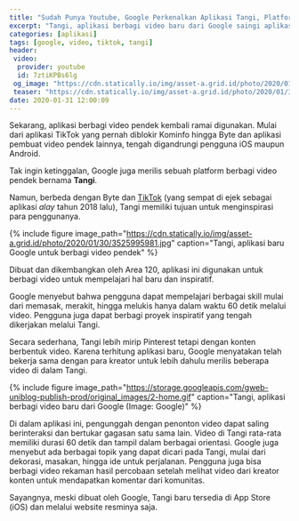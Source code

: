 ```yaml
---
title: "Sudah Punya Youtube, Google Perkenalkan Aplikasi Tangi, Platform Berbagi Video Pendek Inspiratif"
excerpt: "Tangi, aplikasi berbagi video baru dari Google saingi aplikasi berbagi video pendek TikTok, Byte, yang mulai naik pamor lagi."
categories: [aplikasi]
tags: [google, video, tiktok, tangi]
header:
 video:
  provider: youtube
  id: 7ztiKPBs6lg
 og_image: "https://cdn.statically.io/img/asset-a.grid.id/photo/2020/01/30/3525995981.jpg"
 teaser: "https://cdn.statically.io/img/asset-a.grid.id/photo/2020/01/30/3525995981.jpg?w=480"
date: 2020-01-31 12:00:09
---
```

Sekarang, aplikasi berbagi video pendek kembali ramai digunakan. Mulai dari aplikasi TikTok yang pernah diblokir Kominfo hingga Byte dan aplikasi pembuat video pendek lainnya, tengah digandrungi pengguna iOS maupun Android.

Tak ingin ketinggalan, Google juga merilis sebuah platform berbagi video pendek bernama **Tangi**.

Namun, berbeda dengan Byte dan [TikTok](/aplikasi/tiktok-rajai-deretan-aplikasi-goblok-di-pencarian-google/) (yang sempat di ejek sebagai aplikasi _alay_ tahun 2018 lalu), Tangi memiliki tujuan untuk menginspirasi para penggunanya.

{% include figure image_path="https://cdn.statically.io/img/asset-a.grid.id/photo/2020/01/30/3525995981.jpg" caption="Tangi, aplikasi baru Google untuk berbagi video pendek" %}

Dibuat dan dikembangkan oleh Area 120, aplikasi ini digunakan untuk berbagi video untuk mempelajari hal baru dan inspiratif.

Google menyebut bahwa pengguna dapat mempelajari berbagai skill mulai dari memasak, merakit, hingga melukis hanya dalam waktu 60 detik melalui video. Pengguna juga dapat berbagi proyek inspiratif yang tengah dikerjakan melalui Tangi.

Secara sederhana, Tangi lebih mirip Pinterest tetapi dengan konten berbentuk video. Karena terhitung aplikasi baru, Google menyatakan telah bekerja sama dengan para kreator untuk lebih dahulu merilis beberapa video di dalam Tangi.

{% include figure image_path="https://storage.googleapis.com/gweb-uniblog-publish-prod/original_images/2-home.gif" caption="Tangi, aplikasi berbagi video baru dari Google (Image: Google)" %}

Di dalam aplikasi ini, pengunggah dengan penonton video dapat saling berinteraksi dan bertukar gagasan satu sama lain. Video di Tangi rata-rata memiliki durasi 60 detik dan tampil dalam berbagai orientasi. Google juga menyebut ada berbagai topik yang dapat dicari pada Tangi, mulai dari dekorasi, masakan, hingga ide untuk perjalanan. Pengguna juga bisa berbagi video rekaman hasil percobaan setelah melihat video dari kreator konten untuk mendapatkan komentar dari komunitas.

Sayangnya, meski dibuat oleh Google, Tangi baru tersedia di App Store (iOS) dan melalui website resminya saja. 

